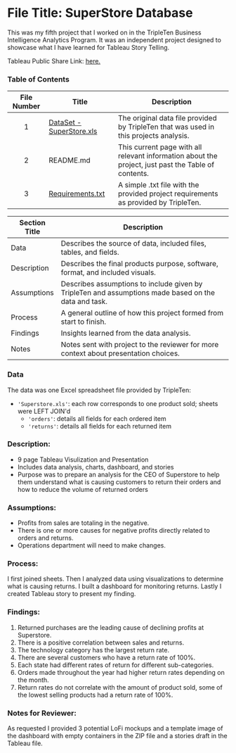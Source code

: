 # File Title: SuperStore Database

This was my fifth project that I worked on in the TripleTen Business Intelligence Analytics Program. It was an independent project designed to showcase what I have learned for Tableau Story Telling.

Tableau Public Share Link: <a href='https://public.tableau.com/app/profile/simran.dulai/viz/SuperStoreReturns_17093362004520/TotalSalesvsReturns' target=_blank><u>here</u>.</a>

### Table of Contents
| File Number | Title | Description |
| :-----------: | ----------- |----------- |
| 1 | [DataSet - SuperStore.xls](https://github.com/Tiffany-Bergett/Data_projects_TripleTen/blob/main/SuperStore%20Returns/DataSet%20-%20SuperStore.xls) | The original data file provided by TripleTen that was used in this projects analysis. |
| 2 | README.md | This current page with all relevant information about the project, just past the Table of contents. |
| 3 | [Requirements.txt](https://github.com/Tiffany-Bergett/Data_projects_TripleTen/blob/main/SuperStore%20Returns/Requirements.txt) | A simple .txt file with the provided project requirements as provided by TripleTen. |

| Section Title | Description |
| ----------- |----------- |
| Data | Describes the source of data, included files, tables, and fields. |
| Description | Describes the final products purpose, software, format, and included visuals. |
| Assumptions | Describes assumptions to include given by TripleTen and assumptions made based on the data and task. |
| Process | A general outline of how this project formed from start to finish. |
| Findings | Insights learned from the data analysis. |
| Notes | Notes sent with project to the reviewer for more context about presentation choices. |

### Data
The data was one Excel spreadsheet file provided by TripleTen:
- `'Superstore.xls'`: each row corresponds to one product sold; sheets were LEFT JOIN'd
    - `'orders'`: details all fields for each ordered item
    - `'returns'`: details all fields for each returned item

### Description:
- 9 page Tableau Visulization and Presentation
- Includes data analysis, charts, dashboard, and stories
- Purpose was to prepare an analysis for the CEO of Superstore to help them understand what is causing customers to return their orders and how to reduce the volume of returned orders

### Assumptions:
- Profits from sales are totaling in the negative.	
- There is one or more causes for negative profits directly related to orders and returns.
- Operations department will need to make changes.

### Process:
I first joined sheets.
Then I analyzed data using visualizations to determine what is causing returns.
I built a dashboard for monitoring returns.
Lastly I created Tableau story to present my finding.

### Findings:
1. Returned purchases are the leading cause of declining profits at Superstore.
2. There is a positive correlation between sales and returns.
3. The technology category has the largest return rate.
4. There are several customers who have a return rate of 100%.
5. Each state had different rates of return for different sub-categories.
6. Orders made throughout the year had higher return rates depending on the month.
7. Return rates do not correlate with the amount of product sold, some of the lowest selling products had a return rate of 100%.

### Notes for Reviewer:
As requested I provided 3 potential LoFi mockups and a template image of the dashboard with empty containers in the ZIP file and a stories draft in the Tableau file.
